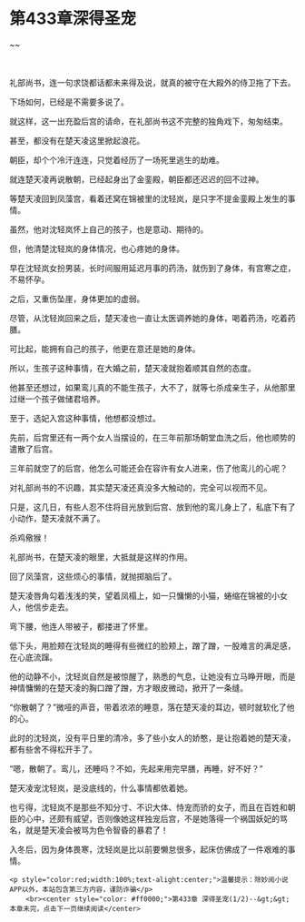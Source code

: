 # 第433章深得圣宠
~~
    	    <p name="pagetop" href="javascript:void(0);" onclick="return false" style="line-height: 35px;padding: 10px;color: #333;"> </p><p>礼部尚书，连一句求饶都话都未来得及说，就真的被守在大殿外的侍卫拖了下去。</p><p>下场如何，已经是不需要多说了。</p><p>就这样，这一出充盈后宫的请命，在礼部尚书这不完整的独角戏下，匆匆结束。</p><p>甚至，都没有在楚天凌这里掀起浪花。</p><p>朝臣，却个个冷汗连连，只觉着经历了一场死里逃生的劫难。</p><p>就连楚天凌再说散朝，已经起身出了金銮殿，朝臣都还迟迟的回不过神。</p><p>等楚天凌回到凤藻宫，看着还窝在锦被里的沈轻岚，是只字不提金銮殿上发生的事情。</p><p>虽然，他对沈轻岚怀上自己的孩子，也是意动、期待的。</p><p>但，他清楚沈轻岚的身体情况，也心疼她的身体。</p><p>早在沈轻岚女扮男装，长时间服用延迟月事的药汤，就伤到了身体，有宫寒之症，不易怀孕。</p><p>之后，又重伤坠崖，身体更加的虚弱。</p><p>尽管，从沈轻岚回来之后，楚天凌也一直让太医调养她的身体，喝着药汤，吃着药膳。</p><p>可比起，能拥有自己的孩子，他更在意还是她的身体。</p><p>所以，生孩子这种事情，在大婚之前，楚天凌就抱着顺其自然的态度。</p><p>他甚至还想过，如果鸾儿真的不能生孩子，大不了，就等七杀成亲生子，从他那里过继一个孩子做储君培养。</p><p>至于，选妃入宫这种事情，他想都没想过。</p><p>先前，后宫里还有一两个女人当摆设的，在三年前那场朝堂血洗之后，他也顺势的遣散了后宫。</p><p>三年前就空了的后宫，他怎么可能还会在容许有女人进来，伤了他鸾儿的心呢？</p><p>对礼部尚书的不识趣，其实楚天凌还真没多大触动的，完全可以视而不见。</p><p>只是，这几日，有些人忍不住将目光放到后宫、放到他的鸾儿身上了，私底下有了小动作，楚天凌就不满了。</p><p>杀鸡儆猴！</p><p>礼部尚书，在楚天凌的眼里，大抵就是这样的作用。</p><p>回了凤藻宫，这些烦心的事情，就抛掷脑后了。</p><p>楚天凌唇角勾着浅浅的笑，望着凤榻上，如一只慵懒的小猫，蜷缩在锦被的小女人，他信步走去。</p><p>弯下腰，他连人带被子，都搂进了怀里。</p><p>低下头，用脸颊在沈轻岚的睡得有些微红的脸颊上，蹭了蹭，一股难言的满足感，在心底流蹿。</p><p>他的动静不小，沈轻岚自然是被惊醒了，熟悉的气息，让她没有立马睁开眼，而是神情慵懒的在楚天凌的胸口蹭了蹭，方才眼皮微动，掀开了一条缝。</p><p>“你散朝了？”微哑的声音，带着浓浓的睡意，落在楚天凌的耳边，顿时就软化了他的心。</p><p>此时的沈轻岚，没有平日里的清冷，多了些小女人的娇憨，是让抱着她的楚天凌，都有些舍不得松开手了。</p><p>“嗯，散朝了。鸾儿，还睡吗？不如，先起来用完早膳，再睡，好不好？”</p><p>楚天凌宠沈轻岚，是没底线的，什么事情都依着她。</p><p>也亏得，沈轻岚不是那些不知分寸、不识大体、恃宠而骄的女子，而且在百姓和朝臣的心中，还颇有威望，否则像她这样独宠后宫，不是她落得一个祸国妖妃的骂名，就是楚天凌会被骂为色令智昏的暴君了！</p><p>入冬后，因为身体畏寒，沈轻岚是比以前要懒怠很多，起床仿佛成了一件艰难的事情。</p>
    	
   	<p style="color:red;width:100%;text-alight:center;">温馨提示：除妙阅小说APP以外，本站包含第三方内容，谨防诈骗</p>
    	<br><center style="color: #ff0000;">第433章 深得圣宠(1/2)--&gt;&gt;本章未完，点击下一页继续阅读</center>
    	